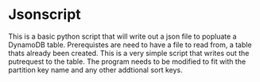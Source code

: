 # Jsonscript
This is a basic python script that will write out a json file to popluate a DynamoDB table. 
Prerequistes are need to have a file to read from, a table thats already been created. 
This is a very simple script that writes out the putrequest to the table. 
The program needs to be modified to fit with the partition key name and any other addtional sort keys.
